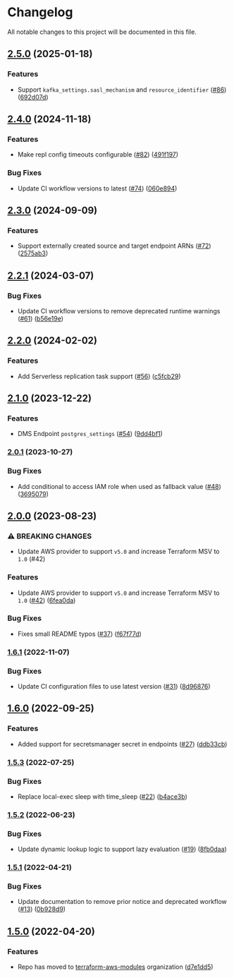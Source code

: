 # Changelog

All notable changes to this project will be documented in this file.

## [2.5.0](https://github.com/terraform-aws-modules/terraform-aws-dms/compare/v2.4.0...v2.5.0) (2025-01-18)


### Features

* Support `kafka_settings.sasl_mechanism` and `resource_identifier` ([#86](https://github.com/terraform-aws-modules/terraform-aws-dms/issues/86)) ([692d07d](https://github.com/terraform-aws-modules/terraform-aws-dms/commit/692d07d2de0c6bac1b47f51ab2cefde22a4bab1e))

## [2.4.0](https://github.com/terraform-aws-modules/terraform-aws-dms/compare/v2.3.0...v2.4.0) (2024-11-18)


### Features

* Make repl config timeouts configurable ([#82](https://github.com/terraform-aws-modules/terraform-aws-dms/issues/82)) ([491f197](https://github.com/terraform-aws-modules/terraform-aws-dms/commit/491f1979be843aa462f21860cc11932f953b6d12))


### Bug Fixes

* Update CI workflow versions to latest ([#74](https://github.com/terraform-aws-modules/terraform-aws-dms/issues/74)) ([060e894](https://github.com/terraform-aws-modules/terraform-aws-dms/commit/060e89496b3925aa659181a14441636e56c0b696))

## [2.3.0](https://github.com/terraform-aws-modules/terraform-aws-dms/compare/v2.2.1...v2.3.0) (2024-09-09)


### Features

* Support externally created source and target endpoint ARNs ([#72](https://github.com/terraform-aws-modules/terraform-aws-dms/issues/72)) ([2575ab3](https://github.com/terraform-aws-modules/terraform-aws-dms/commit/2575ab325d4855b5f816fbb2f3acd0745697d0d1))

## [2.2.1](https://github.com/terraform-aws-modules/terraform-aws-dms/compare/v2.2.0...v2.2.1) (2024-03-07)


### Bug Fixes

* Update CI workflow versions to remove deprecated runtime warnings ([#61](https://github.com/terraform-aws-modules/terraform-aws-dms/issues/61)) ([b56e19e](https://github.com/terraform-aws-modules/terraform-aws-dms/commit/b56e19e8387a9cb35a043e33f665b6905716c0dd))

## [2.2.0](https://github.com/terraform-aws-modules/terraform-aws-dms/compare/v2.1.0...v2.2.0) (2024-02-02)


### Features

* Add Serverless replication task support ([#56](https://github.com/terraform-aws-modules/terraform-aws-dms/issues/56)) ([c5fcb29](https://github.com/terraform-aws-modules/terraform-aws-dms/commit/c5fcb2968301fa9774c6923507c0389f29db7538))

## [2.1.0](https://github.com/terraform-aws-modules/terraform-aws-dms/compare/v2.0.1...v2.1.0) (2023-12-22)


### Features

* DMS Endpoint `postgres_settings` ([#54](https://github.com/terraform-aws-modules/terraform-aws-dms/issues/54)) ([9dd4bf1](https://github.com/terraform-aws-modules/terraform-aws-dms/commit/9dd4bf16b03d5b811a4ed4843ba1e23855736ce4))

### [2.0.1](https://github.com/terraform-aws-modules/terraform-aws-dms/compare/v2.0.0...v2.0.1) (2023-10-27)


### Bug Fixes

* Add conditional to access IAM role when used as fallback value ([#48](https://github.com/terraform-aws-modules/terraform-aws-dms/issues/48)) ([3695079](https://github.com/terraform-aws-modules/terraform-aws-dms/commit/369507990a61b98947c67654dbbf5d49cc862914))

## [2.0.0](https://github.com/terraform-aws-modules/terraform-aws-dms/compare/v1.6.1...v2.0.0) (2023-08-23)


### ⚠ BREAKING CHANGES

* Update AWS provider to support `v5.0` and increase Terraform MSV to `1.0` (#42)

### Features

* Update AWS provider to support `v5.0` and increase Terraform MSV to `1.0` ([#42](https://github.com/terraform-aws-modules/terraform-aws-dms/issues/42)) ([6fea0da](https://github.com/terraform-aws-modules/terraform-aws-dms/commit/6fea0dab2aa25a91d0d794942a5c184342924b48))


### Bug Fixes

* Fixes small README typos ([#37](https://github.com/terraform-aws-modules/terraform-aws-dms/issues/37)) ([f67f77d](https://github.com/terraform-aws-modules/terraform-aws-dms/commit/f67f77dab595457eb65bb0b9e3b9dc170bbeb354))

### [1.6.1](https://github.com/terraform-aws-modules/terraform-aws-dms/compare/v1.6.0...v1.6.1) (2022-11-07)


### Bug Fixes

* Update CI configuration files to use latest version ([#31](https://github.com/terraform-aws-modules/terraform-aws-dms/issues/31)) ([8d96876](https://github.com/terraform-aws-modules/terraform-aws-dms/commit/8d9687647a0822fa2b777fe07b00d23f45ec7c7b))

## [1.6.0](https://github.com/terraform-aws-modules/terraform-aws-dms/compare/v1.5.3...v1.6.0) (2022-09-25)


### Features

* Added support for secretsmanager secret in endpoints ([#27](https://github.com/terraform-aws-modules/terraform-aws-dms/issues/27)) ([ddb33cb](https://github.com/terraform-aws-modules/terraform-aws-dms/commit/ddb33cbc7a39add9d331cef49206d1aa80d14541))

### [1.5.3](https://github.com/terraform-aws-modules/terraform-aws-dms/compare/v1.5.2...v1.5.3) (2022-07-25)


### Bug Fixes

* Replace local-exec sleep with time_sleep ([#22](https://github.com/terraform-aws-modules/terraform-aws-dms/issues/22)) ([b4ace3b](https://github.com/terraform-aws-modules/terraform-aws-dms/commit/b4ace3bd62dadc269d2a0d3c13f991596055d507))

### [1.5.2](https://github.com/terraform-aws-modules/terraform-aws-dms/compare/v1.5.1...v1.5.2) (2022-06-23)


### Bug Fixes

* Update dynamic lookup logic to support lazy evaluation ([#19](https://github.com/terraform-aws-modules/terraform-aws-dms/issues/19)) ([8fb0daa](https://github.com/terraform-aws-modules/terraform-aws-dms/commit/8fb0daa718b2b346d14c314f0865b8f26bedebe0))

### [1.5.1](https://github.com/terraform-aws-modules/terraform-aws-dms/compare/v1.5.0...v1.5.1) (2022-04-21)


### Bug Fixes

* Update documentation to remove prior notice and deprecated workflow ([#13](https://github.com/terraform-aws-modules/terraform-aws-dms/issues/13)) ([0b928d9](https://github.com/terraform-aws-modules/terraform-aws-dms/commit/0b928d9ee91befa31cb6f796aaf5a97c6959dd7a))

## [1.5.0](https://github.com/clowdhaus/terraform-aws-dms/compare/v1.4.0...v1.5.0) (2022-04-20)


### Features

* Repo has moved to [terraform-aws-modules](https://github.com/terraform-aws-modules/terraform-aws-dms) organization ([d7e1dd5](https://github.com/clowdhaus/terraform-aws-dms/commit/d7e1dd5a635d6b2fe9dc3b41c6e2505239a81f61))
